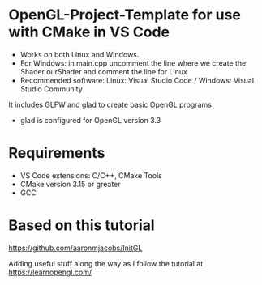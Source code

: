 # OpenGL-Project-Template for use with CMake in VS Code 
- Works on both Linux and Windows. 
- For Windows: in main.cpp uncomment the line where we create the Shader ourShader and comment the line for Linux
- Recommended software: Linux: Visual Studio Code / Windows: Visual Studio Community


It includes GLFW and glad to create basic OpenGL programs
- glad is configured for OpenGL version 3.3

# Requirements
- VS Code extensions: C/C++, CMake Tools
- CMake version 3.15 or greater
- GCC

# Based on this tutorial
https://github.com/aaronmjacobs/InitGL

Adding useful stuff along the way as I follow the tutorial at https://learnopengl.com/
